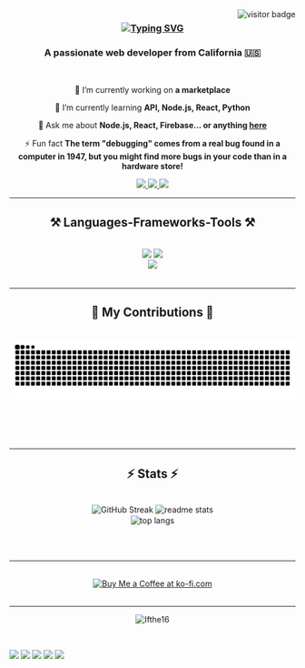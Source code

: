  <img align="right" src="https://visitor-badge.laobi.icu/badge?page_id=Ifthe16" alt="visitor badge"/>

<h3 align="center">
<a href="https://git.io/typing-svg"><img src="https://readme-typing-svg.herokuapp.com?font=Righteous&size=25&duration=3000&pause=1000&background=0000FF00&width=435&lines=Hi+There!+%F0%9F%91%8B;Welcome+to+my+GitHub+%F0%9F%92%9C;Let%E2%80%99s+build+something+together!+%F0%9F%9A%80" alt="Typing SVG" /></a>
</h3>


<h3 align="center">A passionate web developer from California 🇺🇸</h3>

<br/>

<div align="center">
 
 🔭 I’m currently working on **a marketplace**
 
 🌱 I’m currently learning **API, Node.js, React, Python**

💬 Ask me about **Node.js, React, Firebase... or anything [here](https://github.com/Ifthe16/Ifthe16/issues)**

⚡ Fun fact **The term "debugging" comes from a real bug found in a computer in 1947, but you might find more bugs in your code than in a hardware store!**

 </div>
 
<div align="center"> 
  <a href="mailto:habiburrahmanif975@gmail.com">
    <img src="https://img.shields.io/badge/Gmail-333333?style=for-the-badge&logo=gmail&logoColor=red" />
  </a>
  <a href="https://linkedin.com/" target="_blank">
    <img src="https://img.shields.io/badge/LinkedIn-0077B5?style=for-the-badge&logo=linkedin&logoColor=white" target="_blank" />
  </a>
  <a href="https://github.com" target="_blank">
     <img src="https://img.shields.io/badge/Portfolio-FF5722?style=for-the-badge&logo=todoist&logoColor=white" target="_blank" /> <!-- sqlite, safari, google-chrome are other good icon options -->
  </a>
</div>

 <hr/>
 
<h2 align="center">⚒️ Languages-Frameworks-Tools ⚒️</h2>
<br/>
<div align="center">
    <img src="https://skillicons.dev/icons?i=react,bootstrap,mui,html,css,vscode,github,figma,tailwind,git,unity" />
    <img src="https://skillicons.dev/icons?i=nodejs,express,python,javascript,typescript,firebase,mongodb,c,java,nextjs,mysql,vscode,codepen" /><br>
    <img src="https://skillicons.dev/icons?i=blender,bash,aiscript,django,bots,devto,ai,netlify,notion,ps,powershell,pycharm,replit,wordpress" /><br>
</div>

<br/>
<hr/>

<div align="center">
  <h2>🐍 My Contributions 🐍</h2>
  <br>
  <img alt="snake eating my contributions" src="https://github.com/Ifthe16/Ifthe16/blob/output/github-contribution-grid-snake.svg" />

  
  <br/><br/><br/>
</div>

<hr/>

<h2 align="center">⚡ Stats ⚡</h2>
<br>
<div align=center>
  <img src="https://streak-stats.demolab.com?user=ifthe16&theme=react&border_radius=10&date_format=j%20M%5B%20Y%5D&exclude_days=Sun%2CFri&card_width=390" alt="GitHub Streak" />
  <img width=390 src="https://github-readme-stats-salesp07.vercel.app/api?username=Ifthe16&count_private=true&show_icons=true&theme=react&rank_icon=github&border_radius=10" alt="readme stats" />
  <br/>
  <img width=325 align="center" src="https://github-readme-stats-salesp07.vercel.app/api/top-langs/?username=Ifthe16&hide=HTML&langs_count=8&layout=compact&theme=react&border_radius=10&size_weight=0.5&count_weight=0.5&exclude_repo=github-readme-stats" alt="top langs" />
</div>

<br/><br/>

<hr/>

<br/>

<div align="center">
<a href='https://ko-fi.com/' target='_blank'><img height='64' style='border:0px;height:64px;' src='https://storage.ko-fi.com/cdn/kofi1.png?v=3' border='0' alt='Buy Me a Coffee at ko-fi.com' /></a>
</div>

<br/>

<hr>
<p align="center"> <img src="https://github-profile-trophy.vercel.app/?username=Ifthe16" alt="Ifthe16" /></p>

<br>

![](http://github-profile-summary-cards.vercel.app/api/cards/profile-details?username=Ifthe16&theme=algolia)
![](http://github-profile-summary-cards.vercel.app/api/cards/repos-per-language?username=Ifthe16&theme=algolia) ![](http://github-profile-summary-cards.vercel.app/api/cards/most-commit-language?username=Ifthe16&theme=algolia)
![](http://github-profile-summary-cards.vercel.app/api/cards/stats?username=Ifthe16&theme=algolia) ![](http://github-profile-summary-cards.vercel.app/api/cards/productive-time?username=Ifthe16&theme=algolia&utcOffset=8)
